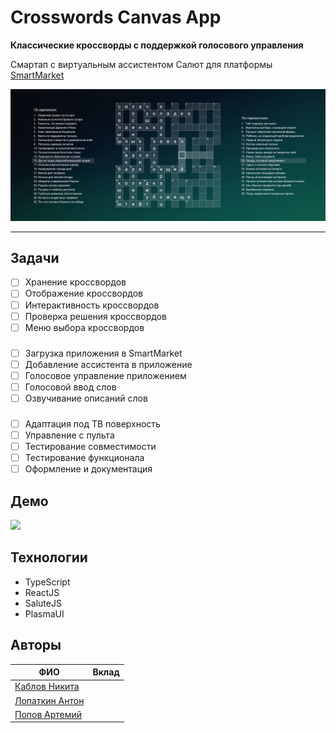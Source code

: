 # Crosswords Canvas App

**Классические кроссворды с поддержкой голосового управления**

Смартап с виртуальным ассистентом Салют для платформы [SmartMarket](https://apps.sber.ru/salute-apps/)

![](./assets/demo.png)

---

## Задачи

- [ ] Хранение кроссвордов
- [ ] Отображение кроссвордов
- [ ] Интерактивность кроссвордов
- [ ] Проверка решения кроссвордов
- [ ] Меню выбора кроссвордов

###

- [ ] Загрузка приложения в SmartMarket
- [ ] Добавление ассистента в приложение
- [ ] Голосовое управление приложением
- [ ] Голосовой ввод слов
- [ ] Озвучивание описаний слов

###

- [ ] Адаптация под ТВ поверхность
- [ ] Управление с пульта
- [ ] Тестирование совместимости
- [ ] Тестирование функционала
- [ ] Оформление и документация

## Демо

![](./assets/demo.gif)

## Технологии

- TypeScript
- ReactJS
- SaluteJS
- PlasmaUI

## Авторы

| ФИО                                                | Вклад |
|----------------------------------------------------|-------|
| [Каблов Никита](https://github.com/Sh1kar1)        |       |
| [Лопаткин Антон](https://github.com/lopatkinanton) |       |
| [Попов Артемий](https://github.com/cymdaspec)      |       |
